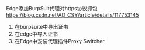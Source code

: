 Edge添加BurpSuit代理对https协议抓包
https://blog.csdn.net/AD_CSY/article/details/117753145


1. 在burpsuite中导出证书
2. 在edge中导入证书
3. 在Edge中安装代理插件Proxy Switcher